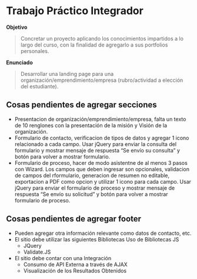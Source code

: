# Trabajo Práctico Integrador

**Objetivo**
> Concretar un proyecto aplicando los conocimientos impartidos a lo largo del curso, con la finalidad de agregarlo a sus portfolios personales. 

**Enunciado**
>Desarrollar una landing page para una organización/emprendimiento/empresa (rubro/actividad a elección del estudiante).

## Cosas pendientes de agregar secciones

- Presentacion de organización/emprendimiento/empresa, falta un texto de 10 renglones con la presentación de la misión y Visión de la organización.
- Formulario de contacto, verificacion de tipos de datos y agregar 1 icono relacionado a cada campo. Usar jQuery para enviar la consulta del formulario y mostrar mensaje de respuesta “Se envío su consulta” y botón para volver a mostrar formulario. 
- Formulario de proceso, hacer de modo asistentne de al menos 3 pasos con Wizard. Los campos que deben ingresar son opcionales, validacion de campos del rformulario, generacion de resumen no editable, exportacion a PDF como opcion y utilizar 1 icono para cada campo. Usar jQuery para enviar el formulario de proceso y mostrar mensaje de respuesta “Se envío su solicitud” y botón para volver a mostrar formulario de proceso. 

## Cosas pendientes de agregar footer

- Pueden agregar otra información relevante como datos de contacto, etc.
- El sitio debe utilizar las siguientes Bibliotecas Uso de Bibliotecas JS 
	- JQuery 
	- Validate.JS 
- El sitio debe contar con una Integración 
	- Consumo de API Externa a través de AJAX 
	- Visualización de los Resultados Obtenidos
